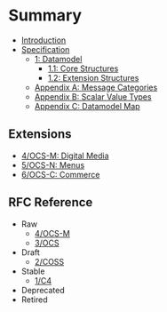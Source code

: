 # Summary

* [Introduction](README.md)
* [Specification](3/1-Introduction.md)
    * [1: Datamodel](3/2-Datamodel.md)
        * [1.1: Core Structures](3/3-Core-Structures.md)
        * [1.2: Extension Structures](3/4-Extension-Structures.md)
    * [Appendix A: Message Categories](3/XA-Message-Categories.md)
    * [Appendix B: Scalar Value Types](3/XB-Scalar-Value-Types.md)
    * [Appendix C: Datamodel Map](3/XC-Datamodel-Map.md)

## Extensions

* [4/OCS-M: Digital Media](4/README.md)
* [5/OCS-N: Menus](4/README.md)
* [6/OCS-C: Commerce](4/README.md)

## RFC Reference

* Raw
  * [4/OCS-M](4/README.md)
  * [3/OCS](3/README.md)
* Draft
  * [2/COSS](2/README.md)
* Stable
  * [1/C4](1/README.md)
* Deprecated
* Retired
